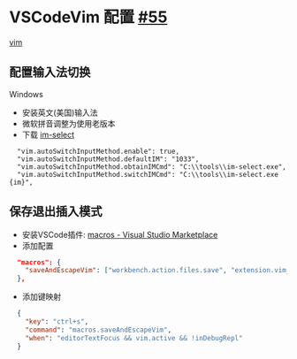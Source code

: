 # VSCodeVim 配置 [#55](https://github.com/vhxubo/blog/issues/55)

[vim](https://github.com/vhxubo/blog/issues?q=label:vim)

## 配置输入法切换

Windows

- 安装英文(美国)输入法
- 微软拼音调整为使用老版本
- 下载 [im-select](https://github.com/daipeihust/im-select)
```
  "vim.autoSwitchInputMethod.enable": true,
  "vim.autoSwitchInputMethod.defaultIM": "1033",
  "vim.autoSwitchInputMethod.obtainIMCmd": "C:\\tools\\im-select.exe",
  "vim.autoSwitchInputMethod.switchIMCmd": "C:\\tools\\im-select.exe {im}",
```

## 保存退出插入模式

- 安装VSCode插件: [macros - Visual Studio Marketplace](https://marketplace.visualstudio.com/items?itemName=geddski.macros)
- 添加配置
```json
  "macros": {
    "saveAndEscapeVim": ["workbench.action.files.save", "extension.vim_escape"]
  },
```
- 添加键映射
```json
  {
    "key": "ctrl+s",
    "command": "macros.saveAndEscapeVim",
    "when": "editorTextFocus && vim.active && !inDebugRepl"
  }
```